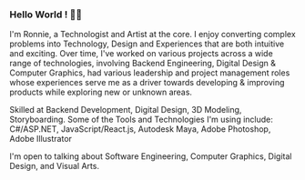 ### Hello World ! 👋🏽
I'm Ronnie, a Technologist and Artist at the core. I enjoy converting complex problems into Technology, Design and Experiences that are both intuitive and exciting. Over time, I've worked on various projects across a wide range of technologies, involving Backend Engineering, Digital Design & Computer Graphics, had various leadership and project management roles whose experiences serve me as a driver towards developing & improving products while exploring new or unknown areas.

Skilled at Backend Development, Digital Design, 3D Modeling, Storyboarding.
Some of the Tools and Technologies I'm using include: C#/ASP.NET, JavaScript/React.js, Autodesk Maya, Adobe Photoshop, Adobe Illustrator

I'm open to talking about Software Engineering, Computer Graphics, Digital Design, and Visual Arts.
